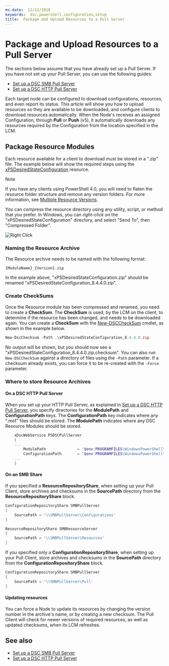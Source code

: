 ```yaml
---
ms.date:  12/12/2018
keywords:  dsc,powershell,configuration,setup
title:  Package and Upload Resources to a Pull Server
---
```


# Package and Upload Resources to a Pull Server

The sections below assume that you have already set up a Pull Server. If you have not set up your Pull Server, you can use the following guides:

- [Set up a DSC SMB Pull Server](pullServerSmb.md)
- [Set up a DSC HTTP Pull Server](pullServer.md)

Each target node can be configured to download configurations, resources, and even report its status. This article will show you how to upload resources so they are available to be downloaded, and configure clients to download resources automatically. When the Node's receives an assigned Configuration, through **Pull** or **Push** (v5), it automatically downloads any resources required by the Configuration from the location specified in the LCM.

## Package Resource Modules

Each resource available for a client to download must be stored in a ".zip" file. The example below will show the required steps using the [xPSDesiredStateConfiguration](https://www.powershellgallery.com/packages/xPSDesiredStateConfiguration/8.4.0.0) resource.

> [!NOTE]
> If you have any clients using PowerShell 4.0, you will need to flaten the resource folder structure and remove any version folders. For more information, see [Multiple Resource Versions](import-dscresource.md#multiple-resource-versions).

You can compress the resource directory using any utility, script, or method that you prefer. In Windows, you can *right-click* on the "xPSDesiredStateConfiguration" directory, and select "Send To", then "Compressed Folder".

![Right Click](/media/right-click.gif)

### Naming the Resource Archive

The Resource archive needs to be named with the following format:

```
{ModuleName}_{Version}.zip
```

In the example above, "xPSDesiredStateConfiguration.zip" should be renamed "xPSDesiredStateConfiguration_8.4.4.0.zip".

### Create CheckSums

Once the Resource module has been compressed and renamed, you need to create a **CheckSum**.  The **CheckSum** is used, by the LCM on the client, to determine if the resource has been changed, and needs to be downloaded again. You can create a **CheckSum** with the [New-DSCCheckSum](/powershell/module/PSDesiredStateConfiguration/New-DSCCheckSum) cmdlet, as shown in the example below.

```powershell
New-DscChecksum -Path .\xPSDesiredStateConfiguration_8.4.4.0.zip
```

No output will be shown, but you should now see a "xPSDesiredStateConfiguration_8.4.4.0.zip.checksum". You can also run `New-DSCCheckSum` against a directory of files using the `-Path` parameter. If a checksum already exists, you can force it to be re-created with the `-Force` parameter.

### Where to store Resource Archives

#### On a DSC HTTP Pull Server

When you set up your HTTP Pull Server, as explained in [Set up a DSC HTTP Pull Server](pullServer.md), you specify directories for the **ModulePath** and **ConfigurationPath** keys. The **ConfigurationPath** key indicates where any ".mof" files should be stored. The **ModulePath** indicates where any DSC Resource Modules should be stored.

```powershell
    xDscWebService PSDSCPullServer
    {
    ...
        ModulePath              = "$env:PROGRAMFILES\WindowsPowerShell\DscService\Modules"
        ConfigurationPath       = "$env:PROGRAMFILES\WindowsPowerShell\DscService\Configuration"
    ...
    }

```

#### On an SMB Share

If you specified a **ResourceRepositoryShare**, when setting up your Pull Client, store archives and checksums in the **SourcePath** directory from the **ResourceRepositoryShare** block.

```powershell
ConfigurationRepositoryShare SMBPullServer
{
    SourcePath = '\\SMBPullServer\Configurations'
}

ResourceRepositoryShare SMBResourceServer
{
    SourcePath = '\\SMBPullServer\Resources'
}
```

If you specified only a **ConfigurationRepositoryShare**, when setting up your Pull Client, store archives and checksums in the **SourcePath** directory from the **ConfigurationRepositoryShare** block.

```powershell
ConfigurationRepositoryShare SMBPullServer
{
    SourcePath = '\\SMBPullServer\Pull'
}
```

#### Updating resources

You can force a Node to update its resources by changing the version number in the archive's name, or by creating a new checksum. The Pull Client will check for newer versions of required resources, as well as updated checksums, when its LCM refreshes.

## See also

- [Set up a DSC SMB Pull Server](pullServerSmb.md)
- [Set up a DSC HTTP Pull Server](pullServer.md)
